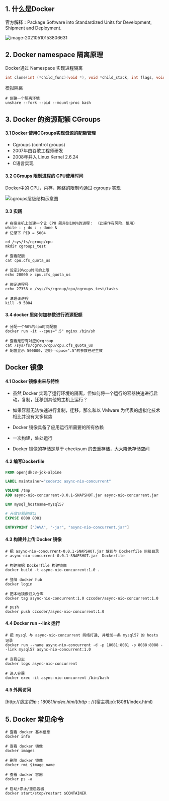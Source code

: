 ## 1. 什么是Docker

官方解释：Package Software into Standardized Units for Development, Shipment and Deployment.

![image-20210510153806631](https://gitee.com/coderzc/blogimage/raw/master/20210510153816.png)

## 2. Docker namespace 隔离原理

Docker通过 Namespace 实现进程隔离

```c
int clone(int (*child_func)(void *), void *child_stack, int flags, void *arg);
```

模拟隔离

```shell
# 创建一个隔离环境
unshare --fork --pid --mount-proc bash
```

## 3. Docker 的资源配额 CGroups

#### 3.1 Docker 使用CGroups实现资源的配额管理

- Cgroups (control groups)
- 2007年由谷歌工程师研发
- 2008年并入 Linux Kernel 2.6.24
- C语言实现

#### 3.2 CGroups 限制进程的 CPU使用时间

Docker中的 CPU，内存，网络的限制均通过 cgroups 实现 

![cgroups层级结构示意图](https://gitee.com/coderzc/blogimage/raw/master/20210510173423.png)

#### 3.3 实践

```shell
# 在宿主机上创建一个让 CPU 飙升到100%的进程： （此操作有风险，慎用）
while : ; do : ; done &
# 记录下 PID = 5004

cd /sys/fs/cgroup/cpu
mkdir cgroups_test

# 查看配额
cat cpu.cfs_quota_us

# 设定20%cpu时间的上限
echo 20000 > cpu.cfs_quota_us

# 绑定进程号
echo 27358 > /sys/fs/cgroup/cpu/cgroups_test/tasks

# 清理该进程
kill -9 5004
```

#### 3.4 docker 里如何加参数进行资源配额

```shell
# 分配一个50%的cpu时间配额
docker run -it --cpus=".5" nginx /bin/sh

# 查看是否有对应的cgroup
cat /sys/fs/cgroup/cpu/cpu.cfs_quota_us
# 配置显示 500000，证明--cpus=".5"的参数已经生效
```

## Docker 镜像

#### 4.1 Docker 镜像由来与特性

- 虽然 Docker 实现了运行环境的隔离，但如何将一个运行的容器快速进行启动，复制，迁移到其他的主机上运行？
- 如果容器无法快速进行复制，迁移，那么和以 VMware 为代表的虚拟化技术相比并没有太多优势
- Docker 镜像具备了应用运行所需要的所有依赖
- 一次构建，处处运行

- Docker 镜像的存储是基于 checksum 的去重存储，大大降低存储空间

#### 4.2 编写Dockerfile

```dockerfile
FROM openjdk:8-jdk-alpine

LABEL maintainer="coderzc async-nio-concurrent"

VOLUME /tmp
ADD async-nio-concurrent-0.0.1-SNAPSHOT.jar async-nio-concurrent.jar

ENV mysql_hostname=mysql57

# 开放容器的端口
EXPOSE 8088 8081

ENTRYPOINT ["JAVA", "-jar", "async-nio-concurrent.jar"]
```

#### 4.3 构建并上传 Docker 镜像

```shell
# 把 async-nio-concurrent-0.0.1-SNAPSHOT.jar 放到与 Dockerfile 同级目录
> async-nio-concurrent-0.0.1-SNAPSHOT.jar  Dockerfile

# 构建根据 Dockerfile 构建镜像
docker build -t async-nio-concurrent:1.0 .

# 登陆 docker hub
docker login

# 把本地镜像归入仓库
docker tag async-nio-concurrent:1.0 czcoder/async-nio-concurrent:1.0

# push
docker push czcoder/async-nio-concurrent:1.0
```

#### 4.4 Docker run --link 运行

```shell
# 把 mysql 与 async-nio-concurrent 网络打通, 并增加一条 mysql57 的 hosts 记录
docker run --name async-nio-concurrent -d -p 18081:8081 -p 8088:8088 --link mysql57 async-nio-concurrent:1.0

# 查看日志
docker logs async-nio-concurrent

# 进入容器
docker exec -it async-nio-concurrent /bin/bash
```

#### 4.5 外网访问

[http://${宿主机ip}:18081/index.html](http://${宿主机ip}:18081/index.html)

## 5. Docker 常见命令

```shell
# 查看 docker 基本信息
docker info

# 查看 docker 镜像
docker images

# 删除 docker 镜像
docker rmi $image_name

# 查看 docker 容器
docker ps -a

# 启动/停止/重启容器
docker start/stop/restart $CONTAINER
```

